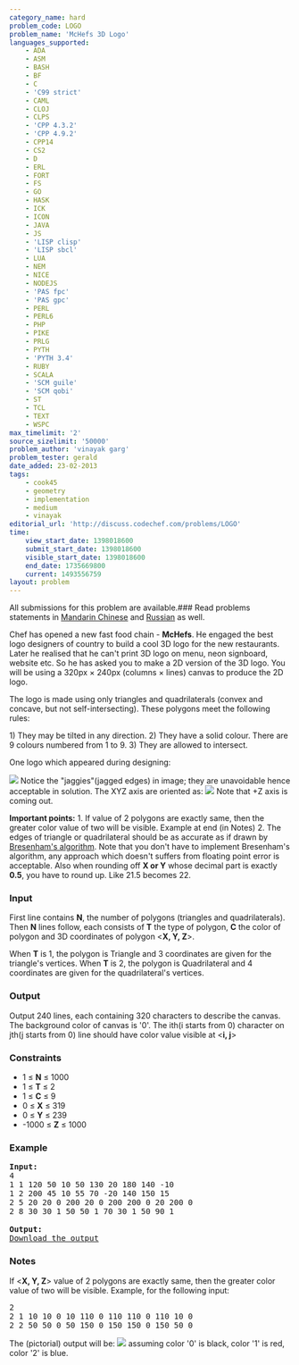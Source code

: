 ```yaml
---
category_name: hard
problem_code: LOGO
problem_name: 'McHefs 3D Logo'
languages_supported:
    - ADA
    - ASM
    - BASH
    - BF
    - C
    - 'C99 strict'
    - CAML
    - CLOJ
    - CLPS
    - 'CPP 4.3.2'
    - 'CPP 4.9.2'
    - CPP14
    - CS2
    - D
    - ERL
    - FORT
    - FS
    - GO
    - HASK
    - ICK
    - ICON
    - JAVA
    - JS
    - 'LISP clisp'
    - 'LISP sbcl'
    - LUA
    - NEM
    - NICE
    - NODEJS
    - 'PAS fpc'
    - 'PAS gpc'
    - PERL
    - PERL6
    - PHP
    - PIKE
    - PRLG
    - PYTH
    - 'PYTH 3.4'
    - RUBY
    - SCALA
    - 'SCM guile'
    - 'SCM qobi'
    - ST
    - TCL
    - TEXT
    - WSPC
max_timelimit: '2'
source_sizelimit: '50000'
problem_author: 'vinayak garg'
problem_tester: gerald
date_added: 23-02-2013
tags:
    - cook45
    - geometry
    - implementation
    - medium
    - vinayak
editorial_url: 'http://discuss.codechef.com/problems/LOGO'
time:
    view_start_date: 1398018600
    submit_start_date: 1398018600
    visible_start_date: 1398018600
    end_date: 1735669800
    current: 1493556759
layout: problem
---
```

All submissions for this problem are available.###  Read problems statements in [Mandarin Chinese](http://www.codechef.com/download/translated/COOK45/mandarin/LOGO.pdf) and [Russian](http://www.codechef.com/download/translated/COOK45/russian/LOGO.pdf) as well.

Chef has opened a new fast food chain - **McHefs**. He engaged the best logo designers of country to build a cool 3D logo for the new restaurants. Later he realised that he can't print 3D logo on menu, neon signboard, website etc. So he has asked you to make a 2D version of the 3D logo. You will be using a 320px × 240px (columns × lines) canvas to produce the 2D logo.

The logo is made using only triangles and quadrilaterals (convex and concave, but not self-intersecting). These polygons meet the following rules:

1\) They may be tilted in any direction.
2\) They have a solid colour. There are 9 colours numbered from 1 to 9.
3\) They are allowed to intersect.

One logo which appeared during designing:

![](//www.codechef.com/download/x2yqVkc.png)
Notice the "jaggies"(jagged edges) in image; they are unavoidable hence acceptable in solution.
The XYZ axis are oriented as:
![](//www.codechef.com/download/Xb82VFH.png)
Note that +Z axis is coming out.

**Important points:**
1\. If  value of 2 polygons are exactly same, then the greater color value of two will be visible. Example at end (in Notes)
2\. The edges of triangle or quadrilateral should be as accurate as if drawn by [Bresenham's algorithm](http://en.wikipedia.org/wiki/Bresenham%27s_line_algorithm). Note that you don't have to implement Bresenham's algorithm, any approach which doesn't suffers from floating point error is acceptable. Also when rounding off **X or Y** whose decimal part is exactly **0.5**, you have to round up. Like 21.5 becomes 22.

### Input

First line contains **N**, the number of polygons (triangles and quadrilaterals). Then **N** lines follow, each consists of **T** the type of polygon, **C** the color of polygon and 3D coordinates of polygon &lt;**X, Y, Z**&gt;.

When **T** is 1, the polygon is Triangle and 3 coordinates are given for the triangle's vertices. When **T** is 2, the polygon is Quadrilateral and 4 coordinates are given for the quadrilateral's vertices.

### Output

Output 240 lines, each containing 320 characters to describe the canvas. The background color of canvas is '0'. The ith(i starts from 0) character on jth(j starts from 0) line should have color value visible at &lt;**i, j**&gt;

### Constraints

- 1 ≤ **N** ≤ 1000
- 1 ≤ **T** ≤ 2
- 1 ≤ **C** ≤ 9
- 0 ≤ **X** ≤ 319
- 0 ≤ **Y** ≤ 239
- -1000 ≤ **Z** ≤ 1000

### Example

<pre><b>Input:</b>
4
1 1 120 50 10 50 130 20 180 140 -10
1 2 200 45 10 55 70 -20 140 150 15
2 5 20 20 0 200 20 0 200 200 0 20 200 0
2 8 30 30 1 50 50 1 70 30 1 50 90 1

<b>Output:</b>
<a href="/download/sample.out">Download the output</a>
</pre>
### Notes

If &lt;**X, Y, Z**&gt; value of 2 polygons are exactly same, then the greater color value of two will be visible. Example, for the following input:

<pre>2
2 1 10 10 0 10 110 0 110 110 0 110 10 0
2 2 50 50 0 50 150 0 150 150 0 150 50 0
</pre>

The (pictorial) output will be:
![](//www.codechef.com/download/hR8s1dO.png)
assuming color '0' is black, color '1' is red, color '2' is blue.
